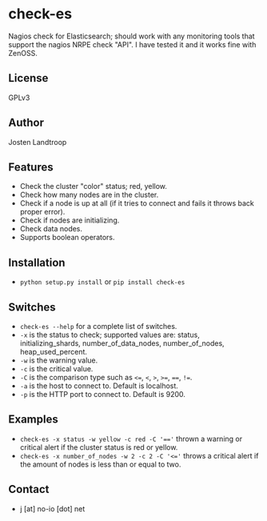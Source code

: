 # check-es
Nagios check for Elasticsearch; should work with any monitoring tools that support the nagios NRPE check "API". I have tested it and it works fine with ZenOSS.

## License
GPLv3

## Author
Josten Landtroop

## Features
* Check the cluster "color" status; red, yellow.
* Check how many nodes are in the cluster.
* Check if a node is up at all (if it tries to connect and fails it throws back proper error).
* Check if nodes are initializing.
* Check data nodes.
* Supports boolean operators.

## Installation
* `python setup.py install` or `pip install check-es`

## Switches
* `check-es --help` for a complete list of switches.
* `-x` is the status to check; supported values are: status, initializing_shards, number_of_data_nodes, number_of_nodes, heap_used_percent.
* `-w` is the warning value.
* `-c` is the critical value.
* `-C` is the comparison type such as `<=`, `<`, `>`, `>=`, `==`, `!=`.
* `-a` is the host to connect to. Default is localhost.
* `-p` is the HTTP port to connect to. Default is 9200.

## Examples
* `check-es -x status -w yellow -c red -C '=='` thrown a warning or critical alert if the cluster status is red or yellow.
* `check-es -x number_of_nodes -w 2 -c 2 -C '<='` throws a critical alert if the amount of nodes is less than or equal to two.

## Contact
* j [at] no-io [dot] net
